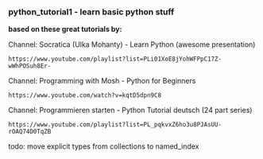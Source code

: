 ### python_tutorial1 - learn basic python stuff

**based on these great tutorials by:**

Channel: Socratica (Ulka Mohanty) - Learn Python (awesome presentation)

`https://www.youtube.com/playlist?list=PLi01XoE8jYohWFPpC17Z-wWhPOSuh8Er-`

Channel: Programming with Mosh - Python for Beginners

`https://www.youtube.com/watch?v=kqtD5dpn9C8`

Channel: Programmieren starten - Python Tutorial deutsch (24 part series)

`https://www.youtube.com/playlist?list=PL_pqkvxZ6ho3u8PJAsUU-rOAQ74D0TqZB`

todo: move explicit types from collections to named_index